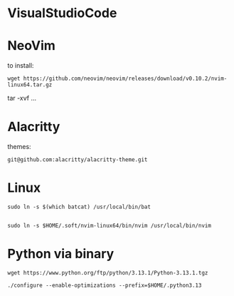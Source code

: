 # VisualStudioCode





# NeoVim

to install:
```
wget https://github.com/neovim/neovim/releases/download/v0.10.2/nvim-linux64.tar.gz
```

tar -xvf ...




# Alacritty

themes:
```
git@github.com:alacritty/alacritty-theme.git
```



# Linux

```
sudo ln -s $(which batcat) /usr/local/bin/bat


sudo ln -s $HOME/.soft/nvim-linux64/bin/nvim /usr/local/bin/nvim

```



# Python via binary

```
wget https://www.python.org/ftp/python/3.13.1/Python-3.13.1.tgz

./configure --enable-optimizations --prefix=$HOME/.python3.13


```
